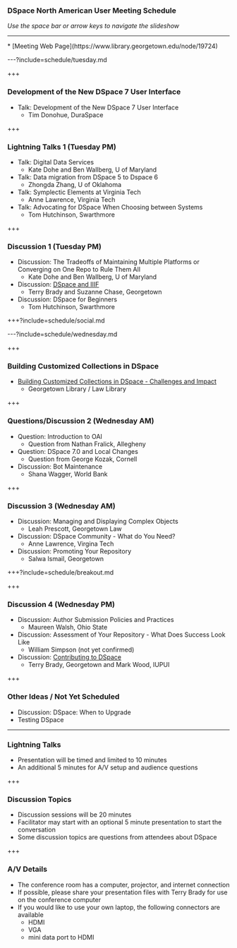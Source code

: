 ### DSpace North American User Meeting Schedule

_Use the space bar or arrow keys to navigate the slideshow_

<hr/>
* [Meeting Web Page](https://www.library.georgetown.edu/node/19724)

---?include=schedule/tuesday.md

+++

### Development of the New DSpace 7 User Interface

* Talk: Development of the New DSpace 7 User Interface
  * Tim Donohue, DuraSpace
  
+++

### Lightning Talks 1 (Tuesday PM)

* Talk: Digital Data Services 
  * Kate Dohe and Ben Wallberg, U of Maryland
* Talk: Data migration from DSpace 5 to Dspace 6
  * Zhongda Zhang, U of Oklahoma
* Talk: Symplectic Elements at Virginia Tech
  * Anne Lawrence, Virginia Tech
* Talk: Advocating for DSpace When Choosing between Systems
  * Tom Hutchinson, Swarthmore

+++

### Discussion 1 (Tuesday PM)

* Discussion: The Tradeoffs of Maintaining Multiple Platforms or Converging on One Repo to Rule Them All
  * Kate Dohe and Ben Wallberg, U of Maryland
* Discussion: [DSpace and IIIF](https://gitpitch.com/terrywbrady/dspaceUserMeeting?p=dspaceIIIF) 
  * Terry Brady and Suzanne Chase, Georgetown
* Discussion: DSpace for Beginners
  * Tom Hutchinson, Swarthmore

+++?include=schedule/social.md

---?include=schedule/wednesday.md

+++

### Building Customized Collections in DSpace

* [Building Customized Collections in DSpace - Challenges and Impact](https://gitpitch.com/terrywbrady/dspaceUserMeeting?p=customizedCollections)
  * Georgetown Library / Law Library

+++

### Questions/Discussion 2 (Wednesday AM)

* Question: Introduction to OAI 
  * Question from Nathan Fralick, Allegheny
* Question: DSpace 7.0 and Local Changes 
  * Question from George Kozak, Cornell 
* Discussion: Bot Maintenance
  * Shana Wagger, World Bank

+++

### Discussion 3 (Wednesday AM)

* Discussion: Managing and Displaying Complex Objects
  * Leah Prescott, Georgetown Law
* Discussion: DSpace Community - What do You Need?
  * Anne Lawrence, Virgina Tech
* Discussion: Promoting Your Repository
  * Salwa Ismail, Georgetown

+++?include=schedule/breakout.md
  
+++

### Discussion 4 (Wednesday PM)

* Discussion: Author Submission Policies and Practices
  * Maureen Walsh, Ohio State
* Discussion: Assessment of Your Repository - What Does Success Look Like
  * William Simpson (not yet confirmed)
* Discussion: [Contributing to DSpace](https://gitpitch.com/terrywbrady/dspaceUserMeeting?p=contributingToDSpace)  
  * Terry Brady, Georgetown and Mark Wood, IUPUI

+++

### Other Ideas / Not Yet Scheduled
* Discussion: DSpace: When to Upgrade
* Testing DSpace
 
---

### Lightning Talks

* Presentation will be timed and limited to 10 minutes
* An additional 5 minutes for A/V setup and audience questions

+++

### Discussion Topics

* Discussion sessions will be 20 minutes
* Facilitator may start with an optional 5 minute presentation to start the conversation
* Some discussion topics are questions from attendees about DSpace

+++
  
### A/V Details

* The conference room has a computer, projector, and internet connection
* If possible, please share your presentation files with Terry Brady for use on the conference computer
* If you would like to use your own laptop, the following connectors are available
  * HDMI 
  * VGA
  * mini data port to HDMI